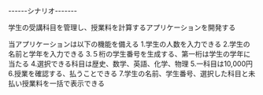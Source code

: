 ------シナリオ-------

学生の受講科目を管理し、授業料を計算するアプリケーションを開発する

当アプリケーションは以下の機能を備える
1.学生の人数を入力できる
2.学生の名前と学年を入力できる
3.５桁の学生番号を生成する、第一桁は学生の学年に当たる
4.選択できる科目は歴史、数学、英語、化学、物理
5.一科目は10,000円
6.授業を確認する、払うことできる
7.学生の名前、学生番号、選択した科目と未払い授業料を一括で表示できる